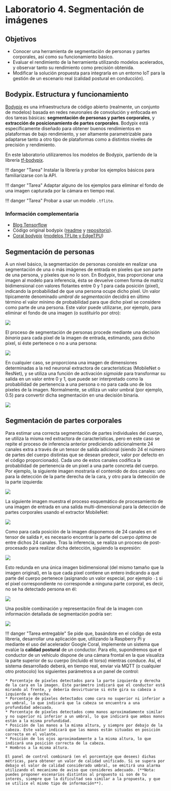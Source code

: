 # Laboratorio 4. Segmentación de imágenes

## Objetivos

* Conocer una herramienta de segmentación de personas y partes corporales, así como su funcionamiento básico.
* Evaluar el rendimiento de la herramienta utilizando modelos acelerados, y observar tanto su rendimiento como precisión obtenida.
* Modificar la solución propuesta para integrarla en un entorno IoT para la gestión de un escenario real (calidad postural en conducción).

## Bodypix. Estructura y funcionamiento

[Bodypix](https://github.com/tensorflow/tfjs-models/tree/master/body-pix) es una infraestructura de código abierto (realmente, un conjunto de modelos) basada en redes neuronales de convolución y enfocada en dos tareas básicas: **segmentación de personas y partes corporales**, y **extracción de posicionamiento de partes corporales**. Bodypix está específicamente diseñado para obtener buenos rendimientos en plataformas de bajo rendimiento, y ser altamente parametrizable para adaptarse tanto a otro tipo de plataformas como a distintos niveles de precisión y rendimiento.

En este laboratorio utilizaremos los modelos de Bodypix, partiendo de la librería [tf-bodypix](https://pypi.org/project/tf-bodypix/).

!!! danger "Tarea"
    Instalar la librería y probar los ejemplos básicos para familiarizarse con la API.

!!! danger "Tarea"
    Adaptar alguno de los ejemplos para eliminar el fondo de una imagen capturada por la cámara en tiempo real.

!!! danger "Tarea"
    Probar a usar un modelo `.tflite`.

### Información complementaria

* [Blog Tensorflow](https://blog.tensorflow.org/2019/11/updated-bodypix-2.html)
* Código original bodypix ([readme](https://github.com/tensorflow/tfjs-models/blob/master/body-pix/README-v1.md) y [repositorio](https://github.com/tensorflow/tfjs-models/tree/master/body-pix)).
* [Coral bodypix](https://github.com/google-coral/project-bodypix) ([modelos TFLite y EdgeTPU](https://github.com/google-coral/project-bodypix/tree/master/models))

## Segmentación de personas

A un nivel básico, la segmentación de personas consiste en realizar una segmentación de una o más imágenes de entrada en píxeles que son parte de una persona, y píxeles que no lo son. En Bodypix, tras proporcionar una imagen al modelo para inferencia, ésta se devuelve comen forma de matriz bidimensional con valores flotantes entre 0 y 1 para cada posición (pixel), indicando la probabilidad de que una persona ocupe dicho píxel. Un valor típicamente denominado *umbral de segmentación* decidirá en último término el valor mínimo de probabilidad para que dicho píxel se considere como parte de una persona. Este valor puede utilizarse, por ejemplo, para eliminar el fondo de una imagen (o sustituirlo por otro):

![](img/2a_example.png)


El proceso de segmentación de personas procede mediante una decisión *binaria* para cada pixel de la imagen de entrada, estimando, para dicho píxel, si éste pertenece o no a una persona:

![](img/2b_example.png)

En cualquier caso, se proporciona una imagen de dimensiones determinadas a la red neuronal extractora de características (MobileNet o ResNet), y se utiliza una función de activación *sigmoide* para transformar su salida en un valor entre 0 y 1, que puede ser interpretado como la probabilidad de pertenencia a una persona o no para cada uno de los píxeles de la imagen. Normalmente, se utiliza un valor umbral (por ejemplo, 0.5) para convertir dicha segmentación en una decisión binaria. 

![](img/2c_example.jpeg)

## Segmentación de partes corporales

Para estimar una correcta segmentación de partes individuales del cuerpo, se utiliza la misma red extractora de características, pero en este caso se repite el proceso de inferencia anterior prediciendo adicionalmente 24 canales extra a través de un tensor de salida adicional (siendo 24 el número de partes del cuerpo distintas que se desean predecir, valor por defecto en el código proporcionado). Cada uno de estos canales codifica la probabilidad de pertenencia de un pixel a una parte concreta del cuerpo. Por ejemplo, la siguiente imagen mostraría el contenido de dos canales: uno para la detección de la parte derecha de la cara, y otro para la detección de la parte izquierda:

![](img/2d_example.png)

La siguiente imagen muestra el proceso esquemático de procesamiento de una imagen de entrada en una salida multi-dimensional para la detección de partes corporales usando el extractor MobileNet:

![](img/2e_mobilenet.png)

Como para cada posición de la imagen disponemos de 24 canales en el tensor de salida `P`, es necesario encontrar la parte del cuerpo *óptima* de entre dichos 24 canales. Tras la inferencia, se realiza un proceso de post-procesado para realizar dicha detección, siguiendo la expresión:

![](img/expresion.png)

Esto redunda en una única imagen bidimensional (del mismo tamaño que la imagen original), en la que cada pixel contiene un entero indicando a qué parte del cuerpo pertenece (asignando un valor especial, por ejemplo `-1` si el pixel correspondiente no corresponde a ninguna parte corporal, es decir, no se ha detectado persona en él:

![](img/2f_final.jpeg)

Una posible combinación y representación final de la imagen con información detallada de segmentación podría ser:

![](img/2g_final.png)


!!! danger "Tarea entregable"
    Se pide que, basándote en el código de esta librería, desarrollar una aplicación que, utilizando la Raspberry Pi y mediante el uso del acelerador Google Coral, implemente un sistema que evalúe la **calidad postural** de un conductor. Para ello, supondremos que el conductor de un vehículo dispone de una cámara frontal en la que visualiza la parte superior de su cuerpo (incluido el torso) mientras conduce. Así, el sistema desarrollado deberá, en tiempo real, enviar vía MQTT (o cualquier otro protocolo) los siguientes parámetros a un panel de control:

    * Porcentaje de píxeles detectados para la parte izquierda y derecha de la cara en la imagen. Este parámetro indicará que el conductor está mirando al frente, y debería desvirtuarse si éste gira su cabeza a izquierda o derecha.
    * Porcentaje de píxeles detectados como cara no superior ni inferior a un umbral, lo que indicará que la cabeza se encuentra a una profundidad adecuada.
    * Porcentaje de píxeles detectados como manos aproximadamente similar y no superior ni inferior a un umbral, lo que indicará que ambas manos están a la misma profundidad.
    * Posición de las manos a la misma altura, y siempre por debajo de la cabeza. Este valor indicará que las manos están situadas en posición correcta en el volante.
    * Posición de los ojos aproximadamente a la misma altura, lo que indicará una posición correcta de la cabeza. 
    * Hombros a la misma altura.
    
    El panel de control combinará (en el porcentaje que desees) dichas métricas, para obtener un valor de calidad unificado. Si se supera por debajo el valor de calidad considerado umbral, se emitirá una alarma utilizando el mecanismo de aviso que consideres adecuado. (**Nota: puedes proponer escenarios distintos al propuesto si son de tu interés, siempre que la dificultad sea similar a la propuesta, y que se utilice el mismo tipo de información**).
